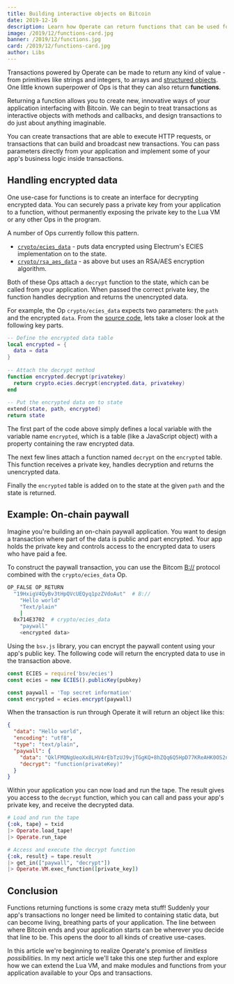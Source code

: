 ```yaml
---
title: Building interactive objects on Bitcoin
date: 2019-12-16
description: Learn how Operate can return functions that can be used for decrypting encrypted data and much more.
image: /2019/12/functions-card.jpg
banner: /2019/12/functions.jpg
card: /2019/12/functions-card.jpg
author: Libs
---
```


Transactions powered by Operate can be made to return any kind of value - from primitives like strings and integers, to arrays and [structured objects](/blog/data-mapping-structured-objects/). One little known superpower of Ops is that they can also return **functions**.

Returning a function allows you to create new, innovative ways of your application interfacing with Bitcoin. We can begin to treat transactions as interactive objects with methods and callbacks, and design transactions to do just about anything imaginable.

You can create transactions that are able to execute HTTP requests, or transactions that can build and broadcast new transactions. You can pass parameters directly from your application and implement some of your app's business logic inside transactions.

## Handling encrypted data

One use-case for functions is to create an interface for decrypting encrypted data. You can securely pass a private key from your application to a function, without permanently exposing the private key to the Lua VM or any other Ops in the program.

A number of Ops currently follow this pattern.

* [`crypto/ecies_data`](/library/op/?ref=714e3702) - puts data encrypted using Electrum's ECIES implementation on to the state.
* [`crypto/rsa_aes_data`](/library/op/?ref=49b32fbe) - as above but uses an RSA/AES encryption algorithm.

Both of these Ops attach a `decrypt` function to the state, which can be called from your application. When passed the correct private key, the function handles decryption and returns the unencrypted data.

For example, the Op `crypto/ecies_data` expects two parameters: the `path` and the encrypted `data`. From the [source code](/library/op/?ref=714e3702), lets take a closer look at the following key parts.

```lua
-- Define the encrypted data table
local encrypted = {
  data = data
}
  
-- Attach the decrypt method
function encrypted.decrypt(privatekey)
  return crypto.ecies.decrypt(encrypted.data, privatekey)
end
  
-- Put the encrypted data on to state
extend(state, path, encrypted)
return state
```

The first part of the code above simply defines a local variable with the variable name `encrypted`, which is a table (like a JavaScript object) with a property containing the raw encrypted data.

The next few lines attach a function named `decrypt` on the `encrypted` table. This function receives a private key, handles decryption and returns the unencrypted data.

Finally the `encrypted` table is added on to the state at the given `path` and the state is returned.

## Example: On-chain paywall

Imagine you're building an on-chain paywall application. You want to design a transaction where part of the data is public and part encrypted. Your app holds the private key and controls access to the encrypted data to users who have paid a fee.

To construct the paywall transaction, you can use the Bitcom [B://](https://b.bitdb.network) protocol combined with the `crypto/ecies_data` Op.

```bash
OP_FALSE OP_RETURN
  "19HxigV4QyBv3tHpQVcUEQyq1pzZVdoAut"  # B://
    "Hello world"
    "Text/plain"
    |
  0x714E3702  # crypto/ecies_data
    "paywall"
    <encrypted data>
```

Using the `bsv.js` library, you can encrypt the paywall content using your app's public key. The following code will return the encrypted data to use in the transaction above.

```javascript
const ECIES = require('bsv/ecies')
const ecies = new ECIES().publicKey(pubkey)

const paywall = 'Top secret information'
const encrypted = ecies.encrypt(paywall)
```

When the transaction is run through Operate it will return an object like this:

```json
{
  "data": "Hello world",
  "encoding": "utf8",
  "type": "text/plain",
  "paywall": {
    "data": "QklFMQNgUeoXx8LHV4rEbTzUJ9vjTGgKQ+8hZQq6Q5HpD77KReAHK0OS2nkh6BmWULqWWjN88O5vchd3ZEHvdXHzGPc0tsJaD67KGi/np47BLKPyyoBCSpGmuY3+SQcsMvX5S0c=",
    "decrypt": "function(privateKey)"
  }
}
```

Within your application you can now load and run the tape. The result gives you access to the `decrypt` function, which you can call and pass your app's private key, and receive the decrypted data.

```elixir
# Load and run the tape
{:ok, tape} = txid
|> Operate.load_tape!
|> Operate.run_tape

# Access and execute the decrypt function
{:ok, result} = tape.result
|> get_in(["paywall", "decrypt"])
|> Operate.VM.exec_function([private_key])
```

## Conclusion

Functions returning functions is some crazy meta stuff! Suddenly your app's transactions no longer need be limited to containing static data, but can become living, breathing parts of your application. The line between where Bitcoin ends and your application starts can be wherever you decide that line to be. This opens the door to all kinds of creative use-cases.

In this article we're beginning to realize Operate's promise of *limitless possibilities*. In my next article we'll take this one step further and explore how we can extend the Lua VM, and make modules and functions from your application available to your Ops and transactions.
